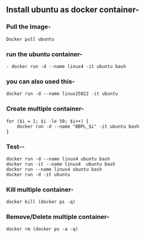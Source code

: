 ## Install ubuntu as docker container-

### Pull the Image-
```
Docker pull ubuntu
```

### run the ubuntu container-
```
- docker run -d --name linux4 -it ubuntu bash
```
### you can also used this-
```
docker run -d --name linux25022 -it ubuntu
```
### Create multiple container-
```
for ($i = 1; $i -le 50; $i++) {
    docker run -d --name "BBPL_$i" -it ubuntu bash
}
```

### Test--
```
docker run -d --name linux4 ubuntu bash
docker run -it --name linux4  ubuntu bash
docker run --name linux4 ubuntu bash
docker run -d -it ubuntu
```
### Kill multiple container-
```
docker kill (docker ps -q)
```

### Remove/Delete multiple container-
```
docker rm (docker ps -a -q)
```
